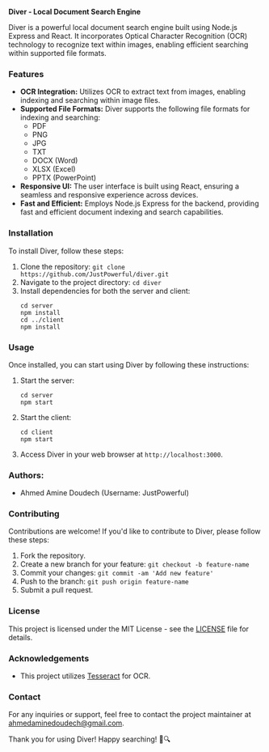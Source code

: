 **Diver - Local Document Search Engine**

Diver is a powerful local document search engine built using Node.js Express and React. It incorporates Optical Character Recognition (OCR) technology to recognize text within images, enabling efficient searching within supported file formats.

### Features
- **OCR Integration:** Utilizes OCR to extract text from images, enabling indexing and searching within image files.
- **Supported File Formats:** Diver supports the following file formats for indexing and searching:
  - PDF
  - PNG
  - JPG
  - TXT
  - DOCX (Word)
  - XLSX (Excel)
  - PPTX (PowerPoint)
- **Responsive UI:** The user interface is built using React, ensuring a seamless and responsive experience across devices.
- **Fast and Efficient:** Employs Node.js Express for the backend, providing fast and efficient document indexing and search capabilities.

### Installation
To install Diver, follow these steps:
1. Clone the repository: `git clone https://github.com/JustPowerful/diver.git`
2. Navigate to the project directory: `cd diver`
3. Install dependencies for both the server and client:
   ```
   cd server
   npm install
   cd ../client
   npm install
   ```

### Usage
Once installed, you can start using Diver by following these instructions:
1. Start the server:
   ```
   cd server
   npm start
   ```
2. Start the client:
   ```
   cd client
   npm start
   ```
3. Access Diver in your web browser at `http://localhost:3000`.

### Authors:
- Ahmed Amine Doudech (Username: JustPowerful)

### Contributing
Contributions are welcome! If you'd like to contribute to Diver, please follow these steps:
1. Fork the repository.
2. Create a new branch for your feature: `git checkout -b feature-name`
3. Commit your changes: `git commit -am 'Add new feature'`
4. Push to the branch: `git push origin feature-name`
5. Submit a pull request.

### License
This project is licensed under the MIT License - see the [LICENSE](LICENSE) file for details.

### Acknowledgements
- This project utilizes [Tesseract]([https://github.com/naptha/tesseract.js](https://tesseract-ocr.github.io/tessdoc/Downloads.html)) for OCR.


### Contact
For any inquiries or support, feel free to contact the project maintainer at [ahmedaminedoudech@gmail.com](mailto:ahmedaminedoudech@gmail.com).

Thank you for using Diver! Happy searching! 🌊🔍
